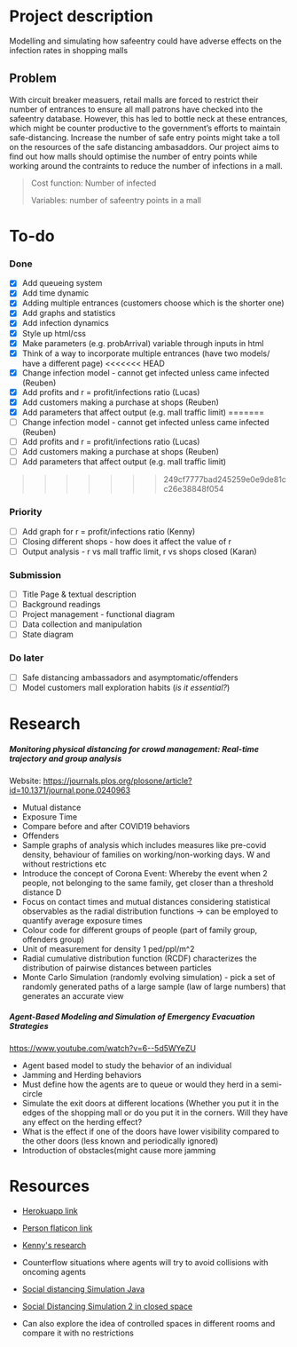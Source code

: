 # Project description
Modelling and simulating how safeentry could have adverse effects on the infection rates in shopping malls

## Problem
With circuit breaker measuers, retail malls are forced to restrict their number of entrances to ensure all mall patrons have checked into the safeentry database. However, this has led to bottle neck at these entrances, which might be counter productive to the government’s efforts to maintain safe-distancing. Increase the number of safe entry points might take a toll on the resources of the safe distancing ambasaddors. Our project aims to find out how malls should optimise the number of entry points while working around the contraints to reduce the number of infections in a mall.

> Cost function: Number of infected
> 
> Variables: number of safeentry points in a mall

# To-do
### Done
- [X] Add queueing system
- [X] Add time dynamic
- [X] Adding multiple entrances (customers choose which is the shorter one)
- [X] Add graphs and statistics
- [X] Add infection dynamics
- [X] Style up html/css
- [X] Make parameters (e.g. probArrival) variable through inputs in html
- [X] Think of a way to incorporate multiple entrances (have two models/ have a different page)
<<<<<<< HEAD
- [X] Change infection model - cannot get infected unless came infected (Reuben)
- [X] Add profits and r = profit/infections ratio (Lucas)
- [X] Add customers making a purchase at shops (Reuben)
- [X] Add parameters that affect output (e.g. mall traffic limit)
=======
- [ ] Change infection model - cannot get infected unless came infected (Reuben)
- [ ] Add profits and r = profit/infections ratio (Lucas)
- [ ] Add customers making a purchase at shops (Reuben)
- [ ] Add parameters that affect output (e.g. mall traffic limit)
>>>>>>> 249cf7777bad245259e0e9de81cc26e38848f054

### Priority
- [ ] Add graph for r = profit/infections ratio (Kenny)
- [ ] Closing different shops - how does it affect the value of r
- [ ] Output analysis - r vs mall traffic limit, r vs shops closed (Karan)

### Submission
- [ ] Title Page & textual description
- [ ] Background readings
- [ ] Project management - functional diagram
- [ ] Data collection and manipulation
- [ ] State diagram

### Do later
- [ ] Safe distancing ambassadors and asymptomatic/offenders
- [ ] Model customers mall exploration habits (*is it essential?*)

# Research
##### Monitoring physical distancing for crowd management: Real-time trajectory and group analysis
Website: https://journals.plos.org/plosone/article?id=10.1371/journal.pone.0240963

* Mutual distance
* Exposure Time
* Compare before and after COVID19 behaviors
* Offenders
* Sample graphs of analysis which includes measures like pre-covid density, behaviour of families on working/non-working days. W and without restrictions etc
* Introduce the concept of Corona Event: Whereby the event when 2 people, not belonging to the same family, get closer than a threshold distance D
* Focus on contact times and mutual distances considering statistical observables as the radial distribution functions -> can be employed to quantify average exposure times
* Colour code for different groups of people (part of family group, offenders group)
* Unit of measurement for density 1 ped/ppl/m^2
* Radial cumulative distribution function (RCDF) characterizes the distribution of pairwise distances between particles
* Monte Carlo Simulation (randomly evolving simulation) - pick a set of randomly generated paths of a large sample (law of large numbers) that generates an accurate view

##### Agent-Based Modeling and Simulation of Emergency Evacuation Strategies
https://www.youtube.com/watch?v=6--5d5WYeZU

* Agent based model to study the behavior of an individual
* Jamming and Herding behaviors
* Must define how the agents are to queue or would they herd in a semi-circle
* Simulate the exit doors at different locations (Whether you put it in the edges of the shopping mall or do you put it in the corners. Will they have any effect on the herding effect?
* What is the effect if one of the doors have lower visibility compared to the other doors (less known and periodically ignored)
* Introduction of obstacles(might cause more jamming

# Resources
* [Herokuapp link](https://safeentry-sim.herokuapp.com/)
* [Person flaticon link](https://www.flaticon.com/free-icon/user_1077114?term=person&page=1&position=1)
* [Kenny's research](https://docs.google.com/document/d/11rHY3Rgq45yhccLuIj630wfZChR9RmL2GrleiEnf2hs/edit)

* Counterflow situations where agents will try to avoid collisions with oncoming agents
* [Social distancing Simulation Java](https://www.youtube.com/watch?v=0UdlEHjm-gU) 
* [Social Distancing Simulation 2 in closed space](https://www.youtube.com/watch?v=ZB6jajr7an0)
* Can also explore the idea of controlled spaces in different rooms and compare it with no restrictions


